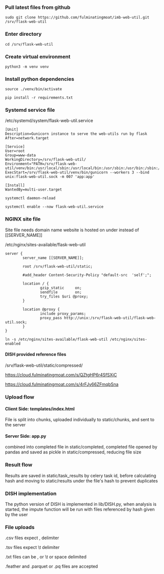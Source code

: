 ### Pull latest files from github

`sudo git clone https://github.com/fulminatingmoat/imb-web-util.git /srv/flask-web-util`

### Enter directory

`cd /srv/flask-web-util`

### Create virtual environment

`python3 -m venv venv`

### Install python dependencies

`source ./venv/bin/activate`

`pip install -r requirements.txt`

### Systemd service file

/etc/systemd/system/flask-web-util.service

```
[Unit]
Description=Gunicorn instance to serve the web-utils run by flask
After=network.target

[Service]
User=root
Group=www-data
WorkingDirectory=/srv/flask-web-util/
Environment="PATH=/srv/flask-web-util/venv/bin:/usr/local/sbin:/usr/local/bin:/usr/sbin:/usr/bin:/sbin:/bin:/snap/bin"
ExecStart=/srv/flask-web-util/venv/bin/gunicorn --workers 3 --bind unix:flask-web-util.sock -m 007 'app:app'

[Install]
WantedBy=multi-user.target
```

`systemctl daemon-reload`

`systemctl enable --now flask-web-util.service`

### NGINX site file

Site file needs domain name website is hosted on under instead of [[SERVER_NAME]]

/etc/nginx/sites-available/flask-web-util

```
server {
        server_name [[SERVER_NAME]];

        root /srv/flask-web-util/static;

        #add_header Content-Security-Policy "default-src  'self';";

        location / {
                gzip_static     on;
                sendfile        on;
                try_files $uri @proxy;
        }

        location @proxy {
                include proxy_params;
                proxy_pass http://unix:/srv/flask-web-util/flask-web-util.sock;
        }
}
```

`ln -s /etc/nginx/sites-available/flask-web-util /etc/nginx/sites-enabled`

#### DISH provided reference files

/srv/flask-web-util/static/compressed/

https://cloud.fulminatingmoat.com/s/QZtgHP6r4SfSXjC

https://cloud.fulminatingmoat.com/s/4rFJy66ZFmqbSna

### Upload flow

#### Client Side: templates/index.html

File is split into chunks, uploaded individually to static/chunks, and sent to the server

#### Server Side: app.py

combined into completed file in static/completed, completed file opened by pandas and saved as pickle in
static/compressed, reducing file size

### Result flow

Results are saved in static/task_results by celery task id, before calculating hash and moving to static/results under
the file's hash to prevent duplicates

### DISH implementation

The python version of DISH is implemented in lib/DISH.py, when analysis is started, the impute function will be run with
files referenced by hash given by the user

### File uploads

.csv files expect , delimiter

.tsv files expect \t delimiter

.txt files can be , or \t or space delimited

.feather and .parquet or .pq files are accepted
